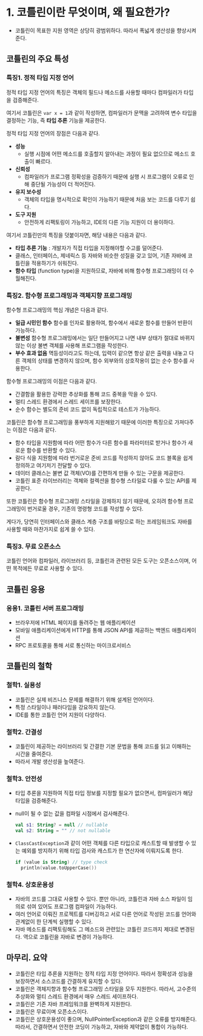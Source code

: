 # 1. 코틀린이란 무엇이며, 왜 필요한가?

- 코틀린이 목표한 지원 영역은 상당히 광범위하다. 따라서 폭넓게 생산성을 향상시켜준다.

## 코틀린의 주요 특성

### 특징1. 정적 타입 지정 언어

정적 타입 지정 언어의 특징은 객체의 필드나 메소드를 사용할 때마다 컴파일러가 타입을 검증해준다.

여기서 코틀린은 `var x = 1`과 같이 작성하면, 컴파일러가 문맥을 고려하여 변수 타입을 결정하는 기능, 즉 **타입 추론** 기능을 제공한다.

정적 타입 지정 언어의 장점은 다음과 같다.

- **성능** 
  - 실행 시점에 어떤 메소드를 호출할지 알아내는 과정이 필요 없으므로 메소드 호출이 빠르다.
- **신뢰성**
  - 컴파일러가 프로그램 정확성을 검증하기 때문에 실행 시 프로그램이 오류로 인해 중단될 가능성이 더 적어진다.
- **유지 보수성**
  - 객체의 타입을 명시적으로 확인이 가능하기 때문에 처음 보는 코드를 다루기 쉽다.
- **도구 지원**
  - 안전하게 리팩토링이 가능하고, IDE의 다른 기능 지원이 더 용이하다.

여기서 코틀린만의 특징을 덧붙이자면, 해당 내용은 다음과 같다.

- **타입 추론 기능** : 개발자가 직접 타입을 지정해야할 수고를 덜어준다.
- 클래스, 인터페이스, 제네릭스 등 자바와 비슷한 성질을 갖고 있어, 기존 자바에 코틀린을 적용하기가 쉬워진다.
- **함수 타입** (function type)을 지원하므로, 자바에 비해 함수형 프로그래밍이 더 수월해진다.

### 특징2. 함수형 프로그래밍과 객체지향 프로그래밍

함수형 프로그래밍의 핵심 개념은 다음과 같다.

- **일급 시민인 함수** 함수를 인자로 활용하여, 함수에서 새로운 함수를 만들어 반환이 가능하다.
- **불변성** 함수형 프로그래밍에서는 일단 만들어지고 나면 내부 상태가 절대로 바뀌지 않는 이상 불변 객체를 사용해 프로그램을 작성한다.
- **부수 효과 없음** 멱등성이라고도 하는데, 입력이 같으면 항상 같은 출력을 내놓고 다른 객체의 상태를 변경하지 않으며, 함수 외부와의 상호작용이 없는 순수 함수를 사용한다.

함수형 프로그래밍의 이점은 다음과 같다.

- 간결함을 활용한 강력한 추상화를 통해 코드 중복을 막을 수 있다.
- 멀티 스레드 환경에서 스레드 세이프를 보장한다.
- 순수 함수는 별도의 준비 코드 없이 독립적으로 테스트가 가능하다.

코틀린은 함수형 프로그래밍을 풍부하게 지원해왔기 때문에 이러한 특징으로 가져다주는 이점은 다음과 같다.

- 함수 타입을 지원함에 따라 어떤 함수가 다른 함수를 파라미터로 받거나 함수가 새로운 함수를 반환할 수 있다.
- 람다 식을 지원함에 따라 번거로운 준비 코드를 작성하지 않아도 코드 블록을 쉽게 정의하고 여기저기 전달할 수 있다.
- 데이터 클래스는 불변 값 객체(VO)를 간편하게 만들 수 있는 구문을 제공한다.
- 코틀린 표준 라이브러리는 객체와 컬렉션을 함수형 스타일로 다룰 수 있는 API를 제공한다.

또한 코틀린은 함수형 프로그래밍 스타일을 강제하지 않기 때문에, 오히려 함수형 프로그래밍이 번거로울 경우, 기존의 명령형 코드를 작성할 수 있다.

게다가, 당연히 인터페이스와 클래스 계층 구조를 바탕으로 하는 프레임워크도 자바를 사용할 때와 마찬가지로 쉽게 쓸 수 있다.

### 특징3. 무료 오픈소스

코틀린 언어와 컴파일러, 라이브러리 등, 코틀린과 관련된 모든 도구는 오픈소스이며, 어떤 목적에든 무료로 사용할 수 있다.

## 코틀린 응용

### 응용1. 코틀린 서버 프로그래밍

- 브라우저에 HTML 페이지를 돌려주는 웹 애플리케이션
- 모바일 애플리케이션에게 HTTP를 통해 JSON API를 제공하는 백엔드 애플리케이션
- RPC 프로토콜을 통해 서로 통신하는 마이크로서비스

## 코틀린의 철학

### 철학1. 실용성

- 코틀린은 실제 비즈니스 문제를 해결하기 위해 설계된 언어이다.
- 특정 스타일이나 패러다임을 강요하지 않는다.
- IDE를 통한 코틀린 언어 지원이 다양하다.

### 철학2. 간결성

- 코틀린이 제공하는 라이브러리 및 간결한 기본 문법을 통해 코드를 읽고 이해하는 시간을 줄여준다.
- 따라서 개발 생산성을 높여준다.

### 철학3. 안전성

- 타입 추론을 지원하여 직접 타입 정보를 지정할 필요가 없으면서, 컴파일러가 해당 타입을 검증해준다.

- null이 될 수 없는 값을 컴파일 시점에서 검사해준다.

  ```kotlin
  val s1: String? = null // nullable
  val s2: String = "" // not nullable
  ```

- `ClassCastException`과 같이 어떤 객체를 다른 타입으로 캐스트할 때 발생할 수 있는 예외를 방지하기 위해 타입 검사와 캐스트가 한 연산자에 이뤄지도록 한다.

  ```kotlin
  if (value is String) // type check
  	println(value.toUpperCase())
  ```

### 철학4. 상호운용성

- 자바의 코드를 그대로 사용할 수 있다. 뿐만 아니라, 코틀린과 자바 소스 파일이 임의로 섞여 있어도 프로그램 컴파일이 가능하다.
- 여러 언어로 이뤄진 프로젝트를 디버깅하고 서로 다른 언어로 작성된 코드를 언어와 관계없이 한 단계씩 실행할 수 있다.
- 자바 메소드를 리팩토링해도 그 메소드와 관련있는 코틀린 코드까지 제대로 변경된다. 역으로 코틀린을 자바로 변경이 가능하다.

## 마무리. 요약

- 코틀린은 타입 추론을 지원하는 정적 타입 지정 언어이다. 따라서 정확성과 성능을 보장하면서 소스코드를 간결하게 유지할 수 있다.
- 코틀린은 객체지향과 함수형 프로그래밍 스타일을 모두 지원한다. 따라서, 고수준의 추상화와 멀티 스레드 환경에서 매우 스레드 세이프하다.
- 코틀린은 기존 자바 프레임워크를 완벽하게 지원한다.
- 코틀린은 무료이며 오픈소스이다.
- 코틀린은 상호운용성이 좋으며, NullPointerException과 같은 오류를 방지해준다. 따라서, 간결하면서 안전한 코딩이 가능하고, 자바와 제약없이 통합이 가능하다.
